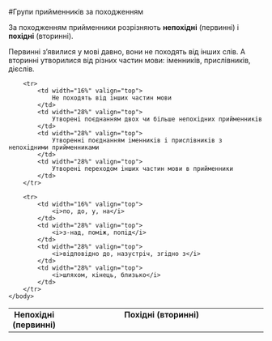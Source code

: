 #Групи прийменникiв за походженням

За походженням прийменники розрiзняють <b>непохiднi</b> (первиннi) i <b>похiднi</b> (вториннi).


Первиннi з’явилися у мовi давно, вони не походять вiд iнших слiв. А вториннi утворилися вiд рiзних частин мови: iменникiв, прислiвникiв, дiєслiв.



<table style="width: 100%;" align="center">
    <body>
        <tr>  
            <td width="16%" align="center" valign="top">
                <b>Непохiднi (первиннi)</b>
            </td>  
            <td colspan="3" align="center" valign="top">
                <b>Похiднi (вториннi)</b>
            </td>                    
        </tr>

        <tr>  
            <td width="16%" valign="top">
                Не походять вiд iнших частин мови
            </td>  
            <td width="28%" valign="top">
                Утворенi поєднанням двох чи бiльше непохiдних прийменникiв
            </td>  
            <td width="28%" valign="top">
                Утвореннi поєднанням iменникiв i прислiвникiв з непохiдними прийменниками
            </td>  
            <td width="28%" valign="top">
                Утворенi переходом iнших частин мови в прийменники
            </td>                  
        </tr>

        <tr>  
            <td width="16%" valign="top">
                <i>по, до, у, на</i>
            </td>  
            <td width="28%" valign="top">
                <i>з-над, помiж, попiд</i>
            </td>  
            <td width="28%" valign="top">
                <i>вiдповiдно до, назустрiч, згiдно з</i>
            </td>  
            <td width="28%" valign="top">
                <i>шляхом, кiнець, близько</i>
            </td>                  
        </tr>
    </body>
</table>